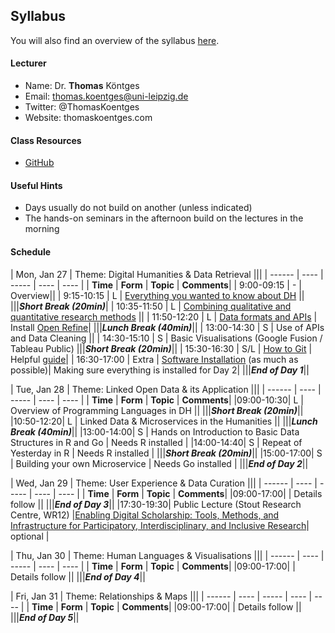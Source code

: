 ## Syllabus

You will also find an overview of the syllabus [here](http://www.thomaskoentges.io/upcoming.html). 

#### Lecturer

* Name: Dr. **Thomas** Köntges 
* Email: thomas.koentges@uni-leipzig.de
* Twitter: @ThomasKoentges
* Website: thomaskoentges.com

#### Class Resources

* [GitHub](https://github.com/ThomasK81/ExploringDigitalHumanities) 

#### Useful Hints

* Days usually do not build on another (unless indicated)
* The hands-on seminars in the afternoon build on the lectures in the morning


#### Schedule

| Mon, Jan 27 | Theme: Digital Humanities & Data Retrieval |||
| ------ | ---- | ----- | ---- | ---- |
| **Time** | **Form** | **Topic** | **Comments**|
| 9:00-09:15 | - | Overview||
| 9:15-10:15 | L | [Everything you wanted to know about DH](https://docs.google.com/presentation/d/1ZWRP7_KmG3cL9N2fQIV0w41Wkci0UmYulk8MSspbvGY/edit?usp=sharing) ||
|||***Short Break (20min)***|
| 10:35-11:50 | L | [Combining qualitative and quantitative research methods](https://docs.google.com/presentation/d/1uEw4T0ixOY8QtYoYv_7tNM-jz4kjgmbViB9pLRnMB8I/edit?usp=sharing) ||
| 11:50-12:20 | L | [Data formats and APIs](https://docs.google.com/presentation/d/1WjWkjhZaAIyqjcc6NJDtcOiIu87shvD2iGjaLE3Ylkg/edit?usp=sharing) | Install [Open Refine](http://openrefine.org/download.html)|
|||***Lunch Break (40min)***||
| 13:00-14:30 | S | Use of APIs and Data Cleaning ||
| 14:30-15:10 | S | Basic Visualisations (Google Fusion / Tableau Public)
|||***Short Break (20min)***||
| 15:30-16:30 | S/L | [How to Git](https://docs.google.com/presentation/d/1bCdQVbe9Yo5u_kwF-D9_ltx3GUy9Ify9fP0s8mtSAS0/edit?usp=sharing) | Helpful [guide](http://rogerdudler.github.io/git-guide/)|
| 16:30-17:00 | Extra | [Software Installation](https://github.com/ThomasK81/ExploringDigitalHumanities/blob/master/README.md) (as much as possible)| Making sure everything is installed for Day 2|
|||***End of Day 1***||

| Tue, Jan 28 | Theme: Linked Open Data & its Application |||
| ------ | ---- | ----- | ---- | ---- |
| **Time** | **Form** | **Topic** | **Comments**|
|09:00-10:30| L | Overview of Programming Languages in DH ||
|||***Short Break (20min)***||
|10:50-12:20| L | Linked Data & Microservices in the Humanities ||
|||***Lunch Break (40min)***||
|13:00-14:00| S | Hands on Introduction to Basic Data Structures in R and Go | Needs R installed |
|14:00-14:40| S | Repeat of Yesterday in R | Needs R installed |
|||***Short Break (20min)***||
|15:00-17:00| S | Building your own Microservice | Needs Go installed |
|||***End of Day 2***||

| Wed, Jan 29 | Theme: User Experience & Data Curation |||
| ------ | ---- | ----- | ---- | ---- |
| **Time** | **Form** | **Topic** | **Comments**|
|09:00-17:00|  | Details follow ||
|||***End of Day 3***||
|17:30-19:30| Public Lecture (Stout Research Centre, WR12) |[Enabling Digital Scholarship: Tools, Methods, and Infrastructure for Participatory, Interdisciplinary, and Inclusive Research](https://www.victoria.ac.nz/events/2019/01/insights-into-digital-humanities)| optional |

| Thu, Jan 30 | Theme: Human Languages & Visualisations |||
| ------ | ---- | ----- | ---- | ---- |
| **Time** | **Form** | **Topic** | **Comments**|
|09:00-17:00|  | Details follow ||
|||***End of Day 4***||

| Fri, Jan 31 | Theme: Relationships & Maps |||
| ------ | ---- | ----- | ---- | ---- |
| **Time** | **Form** | **Topic** | **Comments**|
|09:00-17:00|  | Details follow ||
|||***End of Day 5***||
